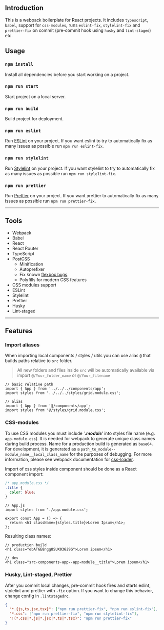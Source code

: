 ## Introduction

This is a webpack boilerplate for React projects. It includes `typescript`, `babel`, support for `css-modules`, runs `eslint-fix`, `stylelint-fix` and `prettier-fix` on commit (pre-commit hook using `husky` and `lint-staged`) etc.

## Usage

### `npm install`

Install all dependencies before you start working on a project.

### `npm run start`

Start project on a local server.

### `npm run build`

Build project for deployment.

### `npm run eslint`

Run [ESLint](https://eslint.org/) on your project. If you want eslint to try to automatically fix as many issues as possible run `npm run eslint-fix`.

### `npm run stylelint`

Run [Stylelint](https://stylelint.io/) on your project. If you want stylelint to try to automatically fix as many issues as possible run `npm run stylelint-fix`.

### `npm run prettier`

Run [Prettier](https://prettier.io/) on your project. If you want prettier to automatically fix as many issues as possible run `npm run prettier-fix`.

---

## Tools

- Webpack
- Babel
- React
- React Router
- TypeScript
- PostCSS
  - Minification
  - Autoprefixer
  - Fix known [flexbox bugs](https://github.com/philipwalton/flexbugs)
  - Polyfills for modern CSS features
- CSS modules support
- ESLint
- Stylelint
- Prettier
- Husky
- Lint-staged

---

## Features

### Import aliases

When importing local components / styles / utils you can use alias `@` that builds paths relative to `src` folder.

> All new folders and files inside `src` will be automatically available via import `@/Your_folder_name` or `@/Your_filename`

```tsx
// basic relative path
import { App } from '../../../components/app';
import styles from '../../../styles/grid.module.css';

// alias
import { App } from '@/components/app';
import styles from '@/styles/grid.module.css';
```

### CSS-modules

To use CSS modules you must include '**_.module_**' into styles file name (e.g. `app.module.css`). It is needed for webpack to generate unique class names during build process. Name for a production build is generated as `base64`. For development, it is generated as a `path_to_module--module_name__local_class_name` for the purposes of debugging. For more information, please see webpack documentation for [css-loader](https://webpack.js.org/loaders/css-loader/#modules).

Import of css styles inside component should be done as a React component import:

```css
/* app.module.css */
.title {
  color: blue;
}
```

```tsx
// App.js
import styles from './app.module.css';

export const App = () => {
  return <h1 className={styles.title}>Lorem Ipsum</h1>;
};
```

Resulting class names:

```tsx
// production build
<h1 class="ebATGE8ngg8SUX036i9G">Lorem ipsum</h1>

// dev
<h1 class="src-components-app--app-module__title">Lorem ipsum</h1>
```

### Husky, Lint-staged, Prettier

After you commit local changes, pre-commit hook fires and starts eslint, stylelint and prettier with `-fix` option. If you want to change this behavior, change config in `.lintstagedrc`.

```json
{
  "*.{js,ts,jsx,tsx}": ["npm run prettier-fix", "npm run eslint-fix"],
  "*.css": ["npm run prettier-fix", "npm run stylelint-fix"],
  "!(*.css|*.js|*.jsx|*.ts|*.tsx)": "npm run prettier-fix"
}
```

